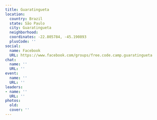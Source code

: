 ```yaml
---
title: Guaratingueta
location:
  country: Brazil
  state: São Paulo
  city: Guaratingueta
  neighborhood: 
  coordinates: -22.805784, -45.190893
  plusCode: ''
social:
  name: Facebook
  URL: https://www.facebook.com/groups/free.code.camp.guaratingueta
chat:
  name: ''
  URL: ''
event:
  name: ''
  URL: ''
leaders:
- name: ''
  URL: ''
photos:
  old: 
  cover: ''
---
```


